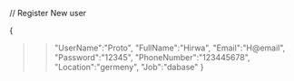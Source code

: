 // Register New user

{
>> "UserName":"Proto",
>> "FullName":"Hirwa",
"Email":"H@email",
"Password":"12345",
"PhoneNumber":"123445678",
"Location":"germeny",
"Job":"dabase"
>>}
